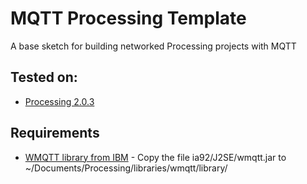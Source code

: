 # MQTT Processing Template
A base sketch for building networked Processing projects with MQTT

## Tested on:
* [Processing 2.0.3](https://processing.org/download/?processing)

## Requirements
* [WMQTT library from IBM](http://www14.software.ibm.com/cgi-bin/weblap/lap.pl?popup=Y&li_formnum=L-TMAN-5N7JL9&accepted_url=ftp://public.dhe.ibm.com/software/integration/support/supportpacs/individual/ia92.zip) - Copy the file ia92/J2SE/wmqtt.jar to ~/Documents/Processing/libraries/wmqtt/library/
